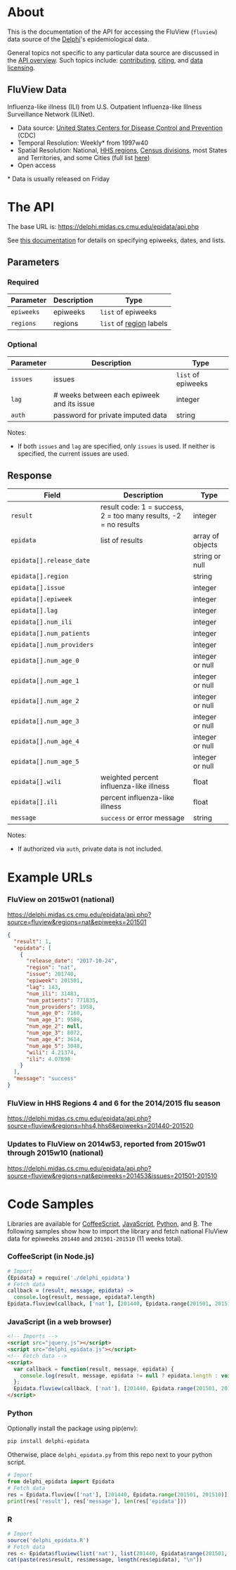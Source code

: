 # About

This is the documentation of the API for accessing the FluView (`fluview`) data source of
the [Delphi](https://delphi.cmu.edu/)'s epidemiological data.

General topics not specific to any particular data source are discussed in the
[API overview](README.md). Such topics include:
[contributing](README.md#contributing), [citing](README.md#citing), and
[data licensing](README.md#data-licensing).

## FluView Data

Influenza-like illness (ILI) from U.S. Outpatient Influenza-like Illness Surveillance Network (ILINet).
 - Data source: [United States Centers for Disease Control and Prevention](http://gis.cdc.gov/grasp/fluview/fluportaldashboard.html) (CDC)
 - Temporal Resolution: Weekly* from 1997w40
 - Spatial Resolution: National, [HHS regions](http://www.hhs.gov/iea/regional/), [Census divisions](http://www.census.gov/econ/census/help/geography/regions_and_divisions.html), most States and Territories, and some Cities (full list [here](../../src/acquisition/fluview/fluview_locations.py))
 - Open access

\* Data is usually released on Friday

# The API

The base URL is: https://delphi.midas.cs.cmu.edu/epidata/api.php

See [this documentation](README.md) for details on specifying epiweeks, dates, and lists.

## Parameters

### Required

| Parameter | Description | Type |
| --- | --- | --- |
| `epiweeks` | epiweeks | `list` of epiweeks |
| `regions` | regions | `list` of [region](../../labels/regions.txt) labels |

### Optional

| Parameter | Description | Type |
| --- | --- | --- |
| `issues` | issues | `list` of epiweeks |
| `lag` | # weeks between each epiweek and its issue | integer |
| `auth` | password for private imputed data | string |

Notes:
- If both `issues` and `lag` are specified, only `issues` is used.
If neither is specified, the current issues are used.

## Response

| Field | Description | Type |
| --- | --- | --- |
| `result` | result code: 1 = success, 2 = too many results, -2 = no results | integer |
| `epidata` | list of results | array of objects |
| `epidata[].release_date` | | string or null |
| `epidata[].region` | | string |
| `epidata[].issue` | | integer |
| `epidata[].epiweek` | | integer |
| `epidata[].lag` | | integer |
| `epidata[].num_ili` | | integer |
| `epidata[].num_patients` | | integer |
| `epidata[].num_providers` | | integer |
| `epidata[].num_age_0` | | integer or null |
| `epidata[].num_age_1` | | integer or null |
| `epidata[].num_age_2` | | integer or null |
| `epidata[].num_age_3` | | integer or null |
| `epidata[].num_age_4` | | integer or null |
| `epidata[].num_age_5` | | integer or null |
| `epidata[].wili` | weighted percent influenza-like illness | float |
| `epidata[].ili` | percent influenza-like illness| float |
| `message` | `success` or error message | string |

Notes:
- If authorized via `auth`, private data is not included.

# Example URLs

### FluView on 2015w01 (national)
https://delphi.midas.cs.cmu.edu/epidata/api.php?source=fluview&regions=nat&epiweeks=201501

```json
{
  "result": 1,
  "epidata": [
    {
      "release_date": "2017-10-24",
      "region": "nat",
      "issue": 201740,
      "epiweek": 201501,
      "lag": 143,
      "num_ili": 31483,
      "num_patients": 771835,
      "num_providers": 1958,
      "num_age_0": 7160,
      "num_age_1": 9589,
      "num_age_2": null,
      "num_age_3": 8072,
      "num_age_4": 3614,
      "num_age_5": 3048,
      "wili": 4.21374,
      "ili": 4.07898
    }
  ],
  "message": "success"
}
```

### FluView in HHS Regions 4 and 6 for the 2014/2015 flu season

https://delphi.midas.cs.cmu.edu/epidata/api.php?source=fluview&regions=hhs4,hhs6&epiweeks=201440-201520

### Updates to FluView on 2014w53, reported from 2015w01 through 2015w10 (national)

https://delphi.midas.cs.cmu.edu/epidata/api.php?source=fluview&regions=nat&epiweeks=201453&issues=201501-201510


# Code Samples

Libraries are available for [CoffeeScript](../../src/client/delphi_epidata.coffee), [JavaScript](../../src/client/delphi_epidata.js), [Python](../../src/client/delphi_epidata.py), and [R](../../src/client/delphi_epidata.R).
The following samples show how to import the library and fetch national FluView data for epiweeks `201440` and `201501-201510` (11 weeks total).

### CoffeeScript (in Node.js)

````coffeescript
# Import
{Epidata} = require('./delphi_epidata')
# Fetch data
callback = (result, message, epidata) ->
  console.log(result, message, epidata?.length)
Epidata.fluview(callback, ['nat'], [201440, Epidata.range(201501, 201510)])
````

### JavaScript (in a web browser)

````html
<!-- Imports -->
<script src="jquery.js"></script>
<script src="delphi_epidata.js"></script>
<!-- Fetch data -->
<script>
  var callback = function(result, message, epidata) {
    console.log(result, message, epidata != null ? epidata.length : void 0);
  };
  Epidata.fluview(callback, ['nat'], [201440, Epidata.range(201501, 201510)]);
</script>
````

### Python

Optionally install the package using pip(env):
````bash
pip install delphi-epidata
````

Otherwise, place `delphi_epidata.py` from this repo next to your python script.

````python
# Import
from delphi_epidata import Epidata
# Fetch data
res = Epidata.fluview(['nat'], [201440, Epidata.range(201501, 201510)])
print(res['result'], res['message'], len(res['epidata']))
````

### R

````R
# Import
source('delphi_epidata.R')
# Fetch data
res <- Epidata$fluview(list('nat'), list(201440, Epidata$range(201501, 201510)))
cat(paste(res$result, res$message, length(res$epidata), "\n"))
````
